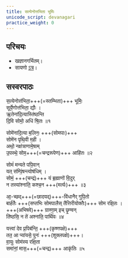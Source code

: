 ```yaml
---
title: सत्येनोत्तभिता भूमिः
unicode_script: devanagari
practice_weight: 0
---
```

## परिचयः
- खज्ञानगर्भितम्।
- सायणो [ऽत्र](https://sa.wikisource.org/wiki/%E0%A4%8B%E0%A4%97%E0%A5%8D%E0%A4%B5%E0%A5%87%E0%A4%A6%E0%A4%83_%E0%A4%B8%E0%A5%82%E0%A4%95%E0%A5%8D%E0%A4%A4%E0%A4%82_%E0%A5%A7%E0%A5%A6.%E0%A5%AE%E0%A5%AB)।

## सस्वरपाठः
स॒त्येनोत्त॑भिता॒+++(=स्तम्भिता)+++ भूमिः॒  
सूर्ये॒णोत्त॑भिता॒ द्यौः ।  
ऋ॒तेना॑दि॒त्यास्ति॑ष्ठन्ति  
दि॒वि सोमो॒ अधि॑ श्रि॒तः ॥१

सोमे॑नादि॒त्या ब॒लिनः॒ +++(सोमपाः)+++  
सोमे॑न पृथि॒वी म॒ही ।  
अथो॒ नक्ष॑त्राणामे॒षाम्  
उ॒पस्थे॒ सोम॒+++(=चन्द्ररूपेण)+++ आहि॑तः ॥२

सोमं॑ मन्यते पपि॒वान्  
यत् स॑म्पिं॒षन्त्योष॑धिम् ।  
सोमं॒ +++(चन्द्रं)+++ यं ब्र॒ह्माणो॑ वि॒दुर्  
न तस्या॑श्नाति॒ कश्च॒न +++(मर्त्यः)+++ ॥३

आ॒-च्छद्+++(=छादयद्)+++-वि॑धानैर् गुपि॒तो  
बार्ह॑तैः +++(सप्तभिः सोमपालैस् तैत्तिरीयोक्तैः)+++ सोम रक्षि॒तः ।  
+++(अभिषवे)+++ ग्राव्णा॒म् इच् छृ॒ण्वन्  
ति॑ष्ठसि॒ न ते॑ अश्नाति॒ पार्थि॑वः ॥४

यत्त्वा॑ देव प्र॒पिब॑न्ति॒ +++(कृष्णपक्षे)+++  
तत॒ आ प्या॑यसे॒ पुनः॑ +++(शुक्लपक्षे)+++।  
वा॒युः सोम॑स्य रक्षि॒ता  
समा॑नां॒ मास॒+++(=चन्द्र)+++ आकृ॑तिः ॥५


